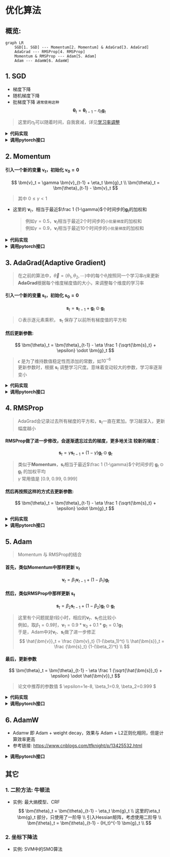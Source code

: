 # 优化算法

## 概览:
```mermaid
graph LR
    SGD[1. SGD] --- Momentum[2. Momentum] & AdaGrad[3. AdaGrad]
    AdaGrad --- RMSProp[4. RMSProp]
    Momentum & RMSProp --- Adam[5. Adam]
    Adam --- AdamW[6. AdamW]
```

## 1. SGD
- 梯度下降
- 随机梯度下降
- 批梯度下降 `通常使用这种`
$$
    \bm{\theta}_t = \bm{\theta}_{t-1} - \eta_t \bm{g}_t
$$
> 这里的$\eta_t$可以随着时间，自我衰减，详见[学习率调整](神经网络基础/学习率调整.md)

<details>
<summary><b>代码实现</b></summary>

```python
while True:
    dx = compute_gradient(x)
    x -= learning_rate * dx
```

</details>


<details>
<summary><b>调用pytorch接口</b></summary>

```python
import torch.optim as optim

optimizer = optim.SGD(net.parameters(), lr=0.03) # 学习率0.03
```

</details>

## 2. Momentum
#### 引入一个新的变量 $\bm{v}_t$，初始化 $\bm{v}_0=0$
$$
    \bm{v}_t = \gamma \bm{v}_{t-1} + \eta_t \bm{g}_t \\
    \bm{\theta}_t = \bm{\theta}_{t-1} - \bm{v}_t
$$
> 其中 $0 \le \gamma < 1$  
- 这里的 $\bm{v}_t$，相当于最近$\frac 1 {1-\gamma}$个时间步的$\bm{g}_t$的加权和  
    > 例如$\gamma=0.5$，$\bm{v}_t$相当于最近2个时间步的`小批量梯度`的加权和  
    > 例如$\gamma=0.9$，$\bm{v}_t$相当于最近10个时间步的`小批量梯度`的加权和

<details>
<summary><b>代码实现</b></summary>

- 实现方式在原始公式上做了一些修改:
$$
    \bm{v}_t = \mu \bm{v}_{t-1} + \bm{g}_t \\
    \bm{\theta}_t = \bm{\theta}_{t-1} - \eta_t \bm{v}_t
$$

```python
v = 0
while True:
    dx = compute_gradient(x)
    v = mu * v + dx
    x -= learning_rate * v
```

</details>


<details>
<summary><b>调用pytorch接口</b></summary>

```python
import torch.optim as optim

# 相比SGD，只需要多指定一个 参数momentum:
optimizer = optim.SGD(net.parameters(), lr=0.03, momentum=0.9) # 学习率0.03, gamma=0.9
```

</details>


## 3. AdaGrad(Adaptive Gradient)
> 在之前的算法中，$\vec{\theta} = (\theta_1,\theta_2,\cdots)$中的每个$\theta_i$按照同一个学习率$\eta$来更新  
> **AdaGrad**根据每个维度梯度值的大小，来调整每个维度的学习率

#### 引入一个新的变量 $\bm{s}_t$，初始化 $\bm{s}_0=0$
$$
    \bm{s}_t = \bm{s}_{t-1} + \bm{g}_t \odot \bm{g}_t
$$
> $\odot$表示逐元素乘积， $\bm{s}_t$ 保存了以前所有梯度值的平方和

#### 然后更新参数:  
$$
    \bm{\theta}_t = \bm{\theta}_{t-1} - \eta \frac 1 {\sqrt{\bm{s}_t} + \epsilon} \odot \bm{g}_t
$$
> $\epsilon$ 是为了维持数值稳定性而添加的常数，如$10^{-6}$  
> 更新参数时，根据 $\bm{s}_t$ 调整学习尺度。意味着变动较大的参数，学习率逐渐变小

<details>
<summary><b>代码实现</b></summary>

```python
grad_squared = 0
while True:
    dx = compute_gradient(x)
    grad_squared += dx * dx
    x -= learning_rate * dx / (np.sqrt(grad_squared) + 1e-8)
```

</details>


<details>
<summary><b>调用pytorch接口</b></summary>

```python
import torch.optim as optim

optimizer = optim.Adagrad(net.parameters(), lr=0.1) # 学习率0.1
```

</details>


## 4. RMSProp
> AdaGrad会记录过去所有梯度的平方和，$\bm{s}_t$一直在累加。学习越深入，更新幅度越小  
#### RMSProp做了进一步修改，会逐渐遗忘过去的梯度，更多地关注 较新的梯度：

$$
    \bm{s}_t = \gamma \bm{s}_{t-1} + (1-\gamma) \bm{g}_t \odot \bm{g}_t
$$
> 类似于**Momentum**，$\bm{s}_t$相当于最近$\frac 1 {1-\gamma}$个时间步的 $\bm{g}_t \odot \bm{g}_t$ 的加权平均  
> $\gamma$ 常用值是 [0.9, 0.99, 0.999]

#### 然后再按照这样的方式去更新参数:  
$$
    \bm{\theta}_t = \bm{\theta}_{t-1} - \eta \frac 1 {\sqrt{\bm{s}_t} + \epsilon} \odot \bm{g}_t
$$

<details>
<summary><b>代码实现</b></summary>

```python
grad_squared = 0
while True:
    dx = compute_gradient(x)
    grad_squared += decay_rate * grad_squared + (1-decay_rate) * dx * dx
    x -= learning_rate * dx / (np.sqrt(grad_squared) + 1e-8)
```

</details>


<details>
<summary><b>调用pytorch接口</b></summary>

```python
import torch.optim as optim

# 相比AdaGrad，多指定一个参数alpha
optimizer = optim.RMSprop(net.parameters(), lr=0.1, alpha=0.9) # 学习率0.1, gamma=0.9
```

</details>


## 5. Adam
> Momentum 与 RMSProp的结合

#### 首先，类似Momentum中那样更新 $\bm{v}_t$
$$
    \bm{v}_t = \beta_1 \bm{v}_{t-1} + (1-\beta_1) \bm{g}_t 
$$

#### 然后，类似RMSProp中那样更新 $\bm{s}_t$
$$
    \bm{s}_t = \beta_2 \bm{s}_{t-1} + (1-\beta_2) \bm{g}_t \odot \bm{g}_t
$$

> 这里有个问题就是t较小时，相应的$\bm{v}_t、\bm{s}_t$也比较小  
> 例如，取$\beta_1=0.9$时，$\bm{v}_1 = 0.9 * \bm{v}_0 + 0.1 * \bm{g}_1 = 0.1 \bm{g}_1$  
> 于是，Adam中对$\bm{v}_t、\bm{s}_t$做了进一步修正
$$
    \hat{\bm{v}}_t = \frac {\bm{v}_t} {1-(\beta_1)^t} \\
    \hat{\bm{s}}_t = \frac {\bm{s}_t} {1-(\beta_2)^t} \\
$$

#### 最后，更新参数
$$
    \bm{\theta}_t = \bm{\theta}_{t-1} - \eta \frac 1 {\sqrt{\hat{\bm{s}}_t} + \epsilon} \odot \hat{\bm{v}}_t
$$

> 论文中推荐的参数值 $ \epsilon=1e-8, \beta_1=0.9, \beta_2=0.999 $


<details>
<summary><b>代码实现</b></summary>

```python
first_moment = 0
second_moment = 0
for t in range(num_iter):
    dx = compute_gradient(x)

    # 类似Momentum中那样更新 v_t
    first_moment = beta1 * first_moment + (1-beta1) * dx

    # 类似RMSProp中那样更新 s_t
    second_moment = beta2 * second_moment + (1-beta2) * dx * dx

    # 对v_t、s_t做进一步修正
    first_unbias = first_moment / (1 - beta1 ** t)
    second_unbias = second_moment / (1 - beta2 ** t)

    # 参数更新
    x -= learning_rate * first_unbias / (np.sqrt(second_unbias) + 1e-8)
```

</details>


<details>
<summary><b>调用pytorch接口</b></summary>

```python
import torch.optim as optim

optimizer = optim.Adam(net.parameters(), lr=0.1, betas=(0.9, 0.999)) # 学习率0.1
```

</details>


## 6. AdamW
- Adamw 即 Adam + weight decay，效果与 Adam + L2正则化相同，但是计算效率更高
- 参考链接: https://www.cnblogs.com/tfknight/p/13425532.html


<details>
<summary><b>调用pytorch接口</b></summary>

```python
import torch.optim as optim

# 参数与Adam完全相同
optimizer = optim.AdamW(net.parameters(), lr=0.1, betas=(0.9, 0.999)) # 学习率0.1
```

</details>


## 其它
### 1. 二阶方法: 牛顿法
- 实例: 最大熵模型、CRF
$$
    \bm{\theta}_t = \bm{\theta}_{t-1} - \eta_t \bm{g}_t \\
    这里的\eta_t \bm{g}_t 部分，只使用了一阶导 \\
    引入Hessian矩阵，考虑使用二阶导 \\
    \bm{\theta}_t = \bm{\theta}_{t-1} -  {H_t}^{-1} \bm{g}_t \\
$$

### 2. 坐标下降法
- 实例: SVM中的SMO算法